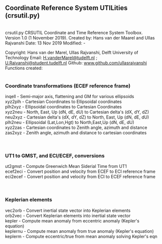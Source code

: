 ## Coordinate Reference System UTILities (crsutil.py)
<br>
 crsutil.py    CRSUTIL Coordinate and Time Reference System Toolbox.
 Version 1.0 (1 November 2019).
 Created by: Hans van der Maarel and Ullas Rajvanshi
 Date:       13 Nov 2019
 Modified:   -

   Copyright: Hans van der Marel, Ullas Rajvanshi, Delft University of Technology
   Email:     H.vanderMarel@tudelft.nl ; U.Rajvanshi@student.tudelft.nl
   Github:    www.github.com/ullasrajvanshi
 Functions created:
 <br><br>
 ### Coordinate transformations (ECEF reference frame)
   inqell      - Semi-major axis, flattening and GM for various ellipsoids<br>
   xyz2plh     - Cartesian Coordinates to Ellipsoidal coordinates<br>
   plh2xyz     - Ellipsoidal coordinates to Cartesian Coordinates<br>
   xyz2neu     - North, East, Up (dN, dE, dU) to Cartesian delta's (dX, dY, dZ)<br>
   neu2xyz     - Cartesian delta's (dX, dY, dZ) to North, East, Up (dN, dE, dU)<br>
   plh2neu     - Ellipsoidal (Lat,Lon,Hgt) to North,East,Up (dN, dE, dU)<br>
   xyz2zas     - Cartesian coordinates to Zenith angle, azimuth and distance<br>
   zas2xyz     - Zenith angle, azimuth and distance to cartesian coordinates<br>
<br><br>
 ### UT1 to GMST, and ECI/ECEF, conversions

   ut2gmst    - Compute Greenwich Mean Siderial Time from UT1<br>
   ecef2eci   - Convert position and velocity from ECEF to ECI reference frame<br>
   eci2ecef   - Convert position and velocity from ECI to ECEF reference frame<br>
<br><br>
 ### Keplerian elements

   vec2orb     - Convert inertial state vector into Keplerian elements<br>
   orb2vec     - Convert Keplerian elements into inertial state vector<br>
   kepler      - Compute mean anomaly from eccentric anomaly (Kepler's equation)<br>
   keplernu    - Compute mean anomaly from true anomaly (Kepler's equation)<br>
   keplerm     - Compute eccentric/true from mean anomaly solving Kepler's eqn<br>


